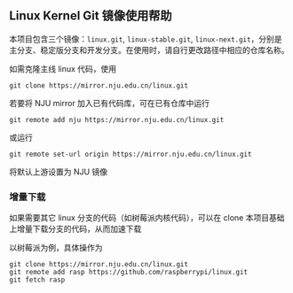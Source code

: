 
## Linux Kernel Git 镜像使用帮助

本项目包含三个镜像：`linux.git`, `linux-stable.git`, `linux-next.git`，分别是主分支、稳定版分支和开发分支。在使用时，请自行更改路径中相应的仓库名称。

如需克隆主线 linux 代码，使用

```
git clone https://mirror.nju.edu.cn/linux.git
```

若要将 NJU mirror 加入已有代码库，可在已有仓库中运行

```
git remote add nju https://mirror.nju.edu.cn/linux.git
```

或运行

```
git remote set-url origin https://mirror.nju.edu.cn/linux.git
```

将默认上游设置为 NJU 镜像

### 增量下载

如果需要其它 linux 分支的代码（如树莓派内核代码），可以在 clone 本项目基础上增量下载分支的代码，从而加速下载

以树莓派为例，具体操作为

```
git clone https://mirror.nju.edu.cn/linux.git
git remote add rasp https://github.com/raspberrypi/linux.git
git fetch rasp
```
